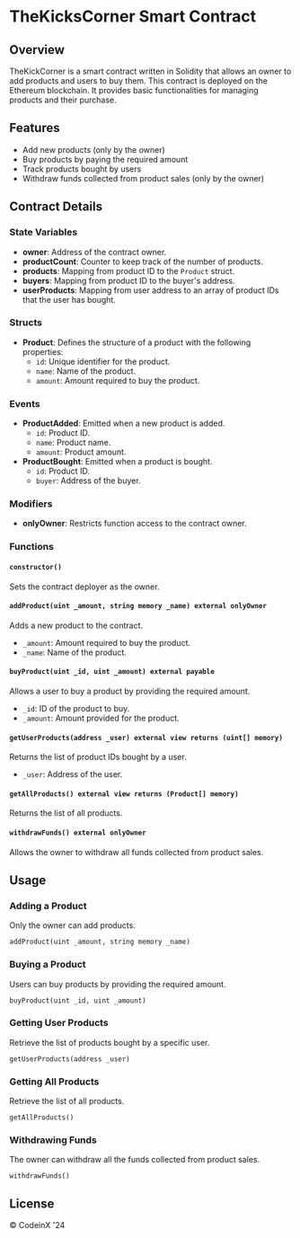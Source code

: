 # TheKicksCorner Smart Contract

## Overview

TheKickCorner is a smart contract written in Solidity that allows an owner to add products and users to buy them. This contract is deployed on the Ethereum blockchain. It provides basic functionalities for managing products and their purchase.

## Features

- Add new products (only by the owner)
- Buy products by paying the required amount
- Track products bought by users
- Withdraw funds collected from product sales (only by the owner)

## Contract Details

### State Variables

- **owner**: Address of the contract owner.
- **productCount**: Counter to keep track of the number of products.
- **products**: Mapping from product ID to the `Product` struct.
- **buyers**: Mapping from product ID to the buyer's address.
- **userProducts**: Mapping from user address to an array of product IDs that the user has bought.

### Structs

- **Product**: Defines the structure of a product with the following properties:
  - `id`: Unique identifier for the product.
  - `name`: Name of the product.
  - `amount`: Amount required to buy the product.

### Events

- **ProductAdded**: Emitted when a new product is added.
  - `id`: Product ID.
  - `name`: Product name.
  - `amount`: Product amount.
- **ProductBought**: Emitted when a product is bought.
  - `id`: Product ID.
  - `buyer`: Address of the buyer.

### Modifiers

- **onlyOwner**: Restricts function access to the contract owner.

### Functions

#### `constructor()`

Sets the contract deployer as the owner.

#### `addProduct(uint _amount, string memory _name) external onlyOwner`

Adds a new product to the contract.
- `_amount`: Amount required to buy the product.
- `_name`: Name of the product.

#### `buyProduct(uint _id, uint _amount) external payable`

Allows a user to buy a product by providing the required amount.
- `_id`: ID of the product to buy.
- `_amount`: Amount provided for the product.

#### `getUserProducts(address _user) external view returns (uint[] memory)`

Returns the list of product IDs bought by a user.
- `_user`: Address of the user.

#### `getAllProducts() external view returns (Product[] memory)`

Returns the list of all products.

#### `withdrawFunds() external onlyOwner`

Allows the owner to withdraw all funds collected from product sales.

## Usage

### Adding a Product

Only the owner can add products.

```solidity
addProduct(uint _amount, string memory _name)
```

### Buying a Product

Users can buy products by providing the required amount.

```solidity
buyProduct(uint _id, uint _amount)
```

### Getting User Products

Retrieve the list of products bought by a specific user.

```solidity
getUserProducts(address _user)
```

### Getting All Products

Retrieve the list of all products.

```solidity
getAllProducts()
```

### Withdrawing Funds

The owner can withdraw all the funds collected from product sales.

```solidity
withdrawFunds()
```

## License

©️ CodeinX '24